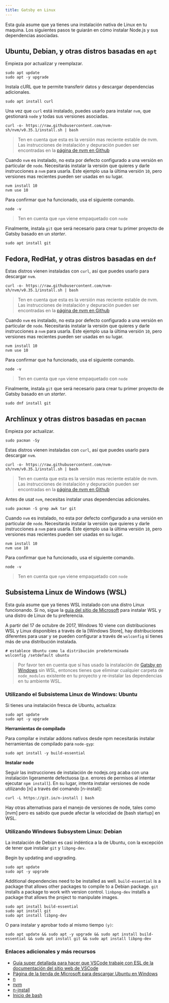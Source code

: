 ```yaml
---
title: Gatsby en Linux
---
```


Esta guía asume que ya tienes una instalación nativa de Linux en tu maquina. Los siguientes pasos te guiarán en cómo instalar Node.js y sus dependencias asociadas.

## Ubuntu, Debian, y otras distros basadas en `apt`

Empieza por actualizar y reemplazar.

```shell
sudo apt update
sudo apt -y upgrade
```

Instala cURL que te permite transferir datos y descargar dependencias adicionales.

```shell
sudo apt install curl
```

Una vez que `curl` está instalado, puedes usarlo para instalar `nvm`, que gestionará `node` y todas sus versiones asociadas.

```shell
curl -o- https://raw.githubusercontent.com/nvm-sh/nvm/v0.35.1/install.sh | bash
```

> Ten en cuenta que esta es la versión mas reciente estable de nvm. Las instrucciones de instalación y depuración pueden ser encontradas en la [página de nvm en Github](https://github.com/nvm-sh/nvm)

Cuando `nvm` es instalado, no esta por defecto configurado a una versión en particular de `node`. Necesitarás instalar la versión que quieres y darle instrucciones a `nvm` para usarla. Este ejemplo usa la última versión `10`, pero versiones mas recientes pueden ser usadas en su lugar.

```shell
nvm install 10
nvm use 10
```

Para confirmar que ha funcionado, usa el siguiente comando.

```shell
node -v
```

> Ten en cuenta que `npm` viene empaquetado con `node`

Finalmente, instala `git` que será necesario para crear tu primer proyecto de Gatsby basado en un _starter_.

```shell
sudo apt install git
```

## Fedora, RedHat, y otras distros basadas en `dnf`

Estas distros vienen instaladas con `curl`, así que puedes usarlo para descargar `nvm`.

```shell
curl -o- https://raw.githubusercontent.com/nvm-sh/nvm/v0.35.1/install.sh | bash
```

> Ten en cuenta que esta es la versión mas reciente estable de nvm. Las instrucciones de instalación y depuración pueden ser encontradas en la [página de nvm en Github](https://github.com/nvm-sh/nvm)

Cuando `nvm` es instalado, no esta por defecto configurado a una versión en particular de `node`. Necesitarás instalar la versión que quieres y darle instrucciones a `nvm` para usarla. Este ejemplo usa la última versión `10`, pero versiones mas recientes pueden ser usadas en su lugar.

```shell
nvm install 10
nvm use 10
```

Para confirmar que ha funcionado, usa el siguiente comando.

```shell
node -v
```

> Ten en cuenta que `npm` viene empaquetado con `node`

Finalmente, instala `git` que será necesario para crear tu primer proyecto de Gatsby basado en un _starter_.

```shell
sudo dnf install git
```

## Archlinux y otras distros basadas en `pacman`

Empieza por actualizar.

```shell
sudo pacman -Sy
```

Estas distros vienen instaladas con `curl`, así que puedes usarlo para descargar `nvm`.

```shell
curl -o- https://raw.githubusercontent.com/nvm-sh/nvm/v0.35.1/install.sh | bash
```

> Ten en cuenta que esta es la versión mas reciente estable de nvm. Las instrucciones de instalación y depuración pueden ser encontradas en la [página de nvm en Github](https://github.com/nvm-sh/nvm)

Antes de usat `nvm`, necesitas instalar unas dependencias adicionales.

```shell
sudo pacman -S grep awk tar git
```

Cuando `nvm` es instalado, no esta por defecto configurado a una versión en particular de `node`. Necesitarás instalar la versión que quieres y darle instrucciones a `nvm` para usarla. Este ejemplo usa la última versión `10`, pero versiones mas recientes pueden ser usadas en su lugar.

```shell
nvm install 10
nvm use 10
```

Para confirmar que ha funcionado, usa el siguiente comando.

```shell
node -v
```

> Ten en cuenta que `npm` viene empaquetado con `node`

## Subsistema Linux de Windows (WSL)

Esta guía asume que ya tienes WSL instalado con una distro Linux funcionando. Sí no, sigue la [guía del sitio de Microsoft](https://docs.microsoft.com/en-us/windows/wsl/install-win10) para instalar WSL y una distro de Linux de tu preferencia.

A partir del 17 de octubre de 2017, Windows 10 viene con distribuciones WSL y Linux disponibles a través de la [Windows Store], hay distribuciones diferentes para usar y se pueden configurar a través de `wslconfig` si tienes más de una distribución instalada.

```shell
# establece Ubuntu como la distribución predeterminada
wslconfig /setdefault ubuntu
```

> Por favor ten en cuenta que sí has usado la instalación de [Gatsby en Windows](/docs/gatsby-on-windows/) sin WSL, entonces tienes que eliminar cualquier carpeta de `node_modules` existente en tu proyecto y re-instalar las dependencias en tu ambiente WSL.
> 
### Utilizando el Subsistema Linux de Windows: Ubuntu

Si tienes una instalación fresca de Ubuntu, actualiza:

```shell
sudo apt update
sudo apt -y upgrade
```

**Herramientas de compilado**

Para compilar e instalar addons nativos desde npm necesitarás instalar herramientas de compilado para `node-gyp`:

```shell
sudo apt install -y build-essential
```

**Instalar node**

Seguir las instrucciones de instalación de nodejs.org acaba con una instalación ligeramente defectuosa (p.e. errores de permisos al intentar ejecutar `npm install`). En su lugar, intenta instalar versiones de node utilizando [n] a través del comando [n-install]:

```shell
curl -L https://git.io/n-install | bash
```

Hay otras alternativas para el manejo de versiones de node, tales como [nvm] pero es sabido que puede afectar la velocidad de [bash startup] en WSL.

### Utilizando Windows Subsystem Linux: Debian

La instalación de Debian es casi indéntica a la de Ubuntu, con la excepción de tener que instalar `git` y `libpng-dev`.

Begin by updating and upgrading.

```shell
sudo apt update
sudo apt -y upgrade
```

Additional dependencies need to be installed as well. `build-essential` is a package that allows other packages to compile to a Debian package. `git` installs a package to work with version control. `linbpng-dev` installs a package that allows the project to manipulate images.

```shell
sudo apt install build-essential
sudo apt install git
sudo apt install libpng-dev
```

O para instalar y aprobar todo al mismo tiempo `(y)`:

```shell
sudo apt update && sudo apt -y upgrade && sudo apt install build-essential && sudo apt install git && sudo apt install libpng-dev
```

### Enlaces adicionales y más recursos

- [Guía super detallada para hacer que VSCode trabaje con ESL de la documentación del sitio web de VSCode](https://code.visualstudio.com/docs/remote/wsl)
- [Página de la tienda de Microsoft para descargar Ubuntu en Windows](https://www.microsoft.com/en-us/store/p/ubuntu/9nblggh4msv6)
- [n](https://github.com/tj/n)
- [nvm](https://github.com/creationix/nvm)
- [n-install](https://github.com/mklement0/n-install)
- [Inicio de bash](https://github.com/Microsoft/WSL/issues/776#issuecomment-266112578)
